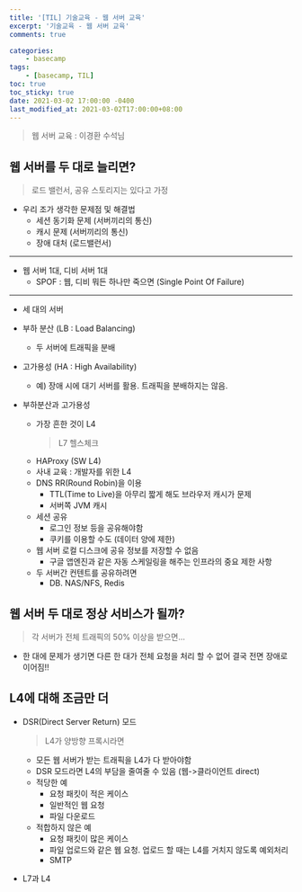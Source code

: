 ```yaml
---
title: '[TIL] 기술교육 - 웹 서버 교육'
excerpt: '기술교육 - 웹 서버 교육'
comments: true

categories:
    - basecamp
tags:
    - [basecamp, TIL]
toc: true
toc_sticky: true
date: 2021-03-02 17:00:00 -0400
last_modified_at: 2021-03-02T17:00:00+08:00
---
```


> 웹 서버 교육 : 이경환 수석님

## 웹 서버를 두 대로 늘리면?

> 로드 밸런서, 공유 스토리지는 있다고 가정

- 우리 조가 생각한 문제점 및 해결법
  - 세션 동기화 문제 (서버끼리의 통신)
  - 캐시 문제 (서버끼리의 통신)
  - 장애 대처 (로드밸런서)

<hr>

- 웹 서버 1대, 디비 서버 1대
  - SPOF : 웹, 디비 뭐든 하나만 죽으면 (Single Point Of Failure)

<hr>

- 세 대의 서버

- 부하 분산 (LB : Load Balancing)
  - 두 서버에 트래픽을 분배
- 고가용성 (HA : High Availability)
  - 예) 장애 시에 대기 서버를 활용. 트래픽을 분배하지는 않음.
- 부하분산과 고가용성
  - 가장 흔한 것이 L4
    > L7 헬스체크
  - HAProxy (SW L4)
  - 사내 교육 : 개발자를 위한 L4
  - DNS RR(Round Robin)을 이용
    - TTL(Time to Live)을 아무리 짧게 해도 브라우저 캐시가 문제
    - 서버쪽 JVM 캐시
  - 세션 공유
    - 로그인 정보 등을 공유해야함
    - 쿠키를 이용할 수도 (데이터 양에 제한)
  - 웹 서버 로컬 디스크에 공유 정보를 저장할 수 없음
    - 구글 앱엔진과 같은 자동 스케일링을 해주는 인프라의 중요 제한 사항
  - 두 서버간 컨텐트를 공유하려면
    - DB. NAS/NFS, Redis

## 웹 서버 두 대로 정상 서비스가 될까?

> 각 서버가 전체 트래픽의 50% 이상을 받으면...

- 한 대에 문제가 생기면 다른 한 대가 전체 요청을 처리 할 수 없어 결국 전면 장애로 이어짐!!

## L4에 대해 조금만 더
- DSR(Direct Server Return) 모드

  > L4가 양방향 프록시라면

  - 모든 웹 서버가 받는 트래픽을 L4가 다 받아야함
  - DSR 모드라면 L4의 부담을 줄여줄 수 있음 (웹->클라이언트 direct)
  - 적당한 예
    - 요청 패킷이 적은 케이스
    - 일반적인 웹 요청
    - 파일 다운로드
  - 적합하지 않은 예
    - 요청 패킷이 많은 케이스
    - 파일 업로드와 같은 웹 요청. 업로드 할 때는 L4를 거치지 않도록 예외처리
    - SMTP

- L7과 L4
